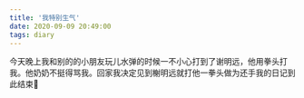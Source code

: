 ```yaml
---
title: '我特别生气'
date: 2020-09-09 20:49:00
tags: diary
---
```

今天晚上我和别的的小朋友玩儿水弹的时候一不小心打到了谢明远，他用拳头打我。他奶奶不挺得骂我。回家我决定见到榭明远就打他一拳头做为还手我的日记到此结束👋
